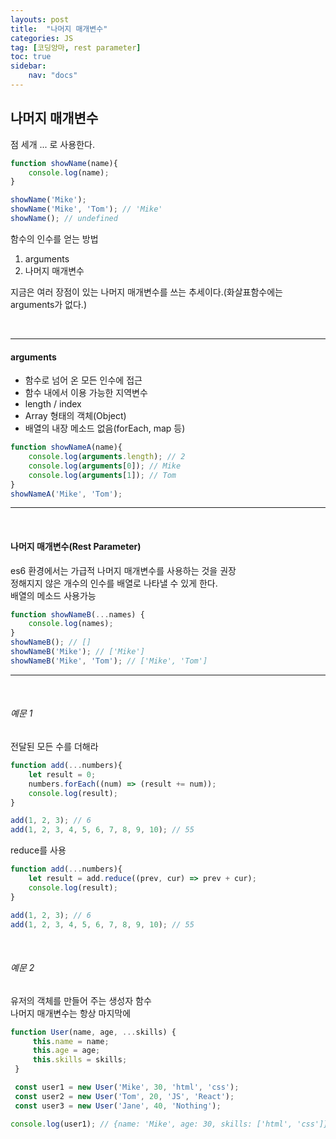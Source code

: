 ```yaml
---
layouts: post
title:  "나머지 매개변수"
categories: JS
tag: [코딩앙마, rest parameter]
toc: true
sidebar:
    nav: "docs"
---
```


## 나머지 매개변수

점 세개 ... 로 사용한다.
```js
function showName(name){
    console.log(name);
}

showName('Mike');
showName('Mike', 'Tom'); // 'Mike'
showName(); // undefined
```
함수의 인수를 얻는 방법
1. arguments
2. 나머지 매개변수

지금은 여러 장점이 있는 나머지 매개변수를 쓰는 추세이다.(화살표함수에는 arguments가 없다.)

<br/>

---

#### arguments

<ul>
<li>함수로 넘어 온 모든 인수에 접근</li>
<li>함수 내에서 이용 가능한 지역변수</li>
<li>length / index</li>
<li>Array 형태의 객체(Object)</li>
<li>배열의 내장 메소드 없음(forEach, map 등)</li>
</ul>

```js
function showNameA(name){
    console.log(arguments.length); // 2
    console.log(arguments[0]); // Mike
    console.log(arguments[1]); // Tom
}
showNameA('Mike', 'Tom');
```

---

<br/>

#### 나머지 매개변수(Rest Parameter)

es6 환경에서는 가급적 나머지 매개변수를 사용하는 것을 권장<br/>
정해지지 않은 개수의 인수를 배열로 나타낼 수 있게 한다.<br/>
배열의 메소드 사용가능
```js
function showNameB(...names) {
    console.log(names);
}
showNameB(); // []
showNameB('Mike'); // ['Mike']
showNameB('Mike', 'Tom'); // ['Mike', 'Tom']
```

---

<br/>

###### 예문 1

전달된 모든 수를 더해라
```js
function add(...numbers){
    let result = 0;
    numbers.forEach((num) => (result += num));
    console.log(result);
}

add(1, 2, 3); // 6
add(1, 2, 3, 4, 5, 6, 7, 8, 9, 10); // 55
```

reduce를 사용
```js
function add(...numbers){
    let result = add.reduce((prev, cur) => prev + cur);
    console.log(result);
}

add(1, 2, 3); // 6
add(1, 2, 3, 4, 5, 6, 7, 8, 9, 10); // 55
```

<br/>

###### 예문 2

유저의 객체를 만들어 주는 생성자 함수<br/>
나머지 매개변수는 항상 마지막에
```js
function User(name, age, ...skills) {
     this.name = name;
     this.age = age;
     this.skills = skills;
 }

 const user1 = new User('Mike', 30, 'html', 'css');
 const user2 = new User('Tom', 20, 'JS', 'React');
 const user3 = new User('Jane', 40, 'Nothing');

console.log(user1); // {name: 'Mike', age: 30, skills: ['html', 'css']}
```
